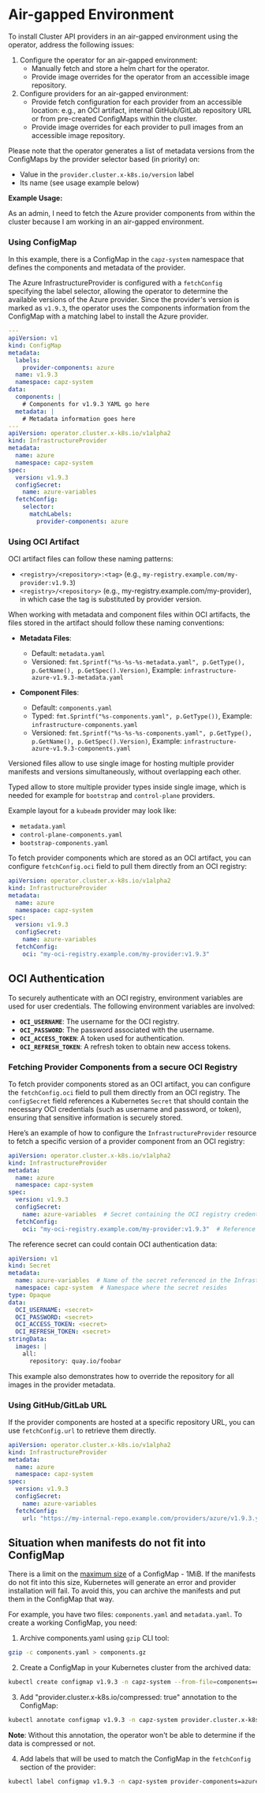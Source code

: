 # Air-gapped Environment

To install Cluster API providers in an air-gapped environment using the operator, address the following issues:

1. Configure the operator for an air-gapped environment:
   - Manually fetch and store a helm chart for the operator.
   - Provide image overrides for the operator from an accessible image repository.
2. Configure providers for an air-gapped environment:
   - Provide fetch configuration for each provider from an accessible location: e.g., an OCI artifact, internal GitHub/GitLab repository URL or from pre-created ConfigMaps within the cluster.
   - Provide image overrides for each provider to pull images from an accessible image repository.

Please note that the operator generates a list of metadata versions from the ConfigMaps by the provider selector based (in priority) on:
- Value in the `provider.cluster.x-k8s.io/version` label
- Its name (see usage example below)

**Example Usage:**

As an admin, I need to fetch the Azure provider components from within the cluster because I am working in an air-gapped environment.

### Using ConfigMap

In this example, there is a ConfigMap in the `capz-system` namespace that defines the components and metadata of the provider.

The Azure InfrastructureProvider is configured with a `fetchConfig` specifying the label selector, allowing the operator to determine the available versions of the Azure provider. Since the provider's version is marked as `v1.9.3`, the operator uses the components information from the ConfigMap with a matching label to install the Azure provider.

```yaml
---
apiVersion: v1
kind: ConfigMap
metadata:
  labels:
    provider-components: azure
  name: v1.9.3
  namespace: capz-system
data:
  components: |
    # Components for v1.9.3 YAML go here
  metadata: |
    # Metadata information goes here
---
apiVersion: operator.cluster.x-k8s.io/v1alpha2
kind: InfrastructureProvider
metadata:
  name: azure
  namespace: capz-system
spec:
  version: v1.9.3
  configSecret:
    name: azure-variables
  fetchConfig:
    selector:
      matchLabels:
        provider-components: azure
```

### Using OCI Artifact

OCI artifact files can follow these naming patterns:

- `<registry>/<repository>:<tag>` (e.g., `my-registry.example.com/my-provider:v1.9.3`)
- `<registry>/<repository>` (e.g., my-registry.example.com/my-provider), in which case the tag is substituted by provider version.

When working with metadata and component files within OCI artifacts, the files stored in the artifact should follow these naming conventions:

- **Metadata Files**:
  - Default: `metadata.yaml`
  - Versioned: `fmt.Sprintf("%s-%s-%s-metadata.yaml", p.GetType(), p.GetName(), p.GetSpec().Version)`, Example: `infrastructure-azure-v1.9.3-metadata.yaml`

- **Component Files**:
  - Default: `components.yaml`
  - Typed: `fmt.Sprintf("%s-components.yaml", p.GetType())`, Example: `infrastructure-components.yaml`
  - Versioned: `fmt.Sprintf("%s-%s-%s-components.yaml", p.GetType(), p.GetName(), p.GetSpec().Version)`, Example: `infrastructure-azure-v1.9.3-components.yaml`

Versioned files allow to use single image for hosting multiple provider manifests and versions simultaneously, without overlapping each other.

Typed allow to store multiple provider types inside single image, which is needed for example for `bootstrap` and `control-plane` providers.

Example layout for a `kubeadm` provider may look like:
- `metadata.yaml`
- `control-plane-components.yaml`
- `bootstrap-components.yaml`

To fetch provider components which are stored as an OCI artifact, you can configure `fetchConfig.oci` field to pull them directly from an OCI registry:

```yaml
apiVersion: operator.cluster.x-k8s.io/v1alpha2
kind: InfrastructureProvider
metadata:
  name: azure
  namespace: capz-system
spec:
  version: v1.9.3
  configSecret:
    name: azure-variables
  fetchConfig:
    oci: "my-oci-registry.example.com/my-provider:v1.9.3"
```

## OCI Authentication

To securely authenticate with an OCI registry, environment variables are used for user credentials. The following environment variables are involved:

- **`OCI_USERNAME`**: The username for the OCI registry.
- **`OCI_PASSWORD`**: The password associated with the username.
- **`OCI_ACCESS_TOKEN`**: A token used for authentication.
- **`OCI_REFRESH_TOKEN`**: A refresh token to obtain new access tokens.

### Fetching Provider Components from a secure OCI Registry

To fetch provider components stored as an OCI artifact, you can configure the `fetchConfig.oci` field to pull them directly from an OCI registry. The `configSecret` field references a Kubernetes `Secret` that should contain the necessary OCI credentials (such as username and password, or token), ensuring that sensitive information is securely stored.

Here’s an example of how to configure the `InfrastructureProvider` resource to fetch a specific version of a provider component from an OCI registry:

```yaml
apiVersion: operator.cluster.x-k8s.io/v1alpha2
kind: InfrastructureProvider
metadata:
  name: azure
  namespace: capz-system
spec:
  version: v1.9.3
  configSecret:
    name: azure-variables  # Secret containing the OCI registry credentials
  fetchConfig:
    oci: "my-oci-registry.example.com/my-provider:v1.9.3"  # Reference to the OCI artifact (provider)
```

The reference secret can could contain OCI authentication data:

```yaml
apiVersion: v1
kind: Secret
metadata:
  name: azure-variables  # Name of the secret referenced in the InfrastructureProvider
  namespace: capz-system  # Namespace where the secret resides
type: Opaque
data:
  OCI_USERNAME: <secret>
  OCI_PASSWORD: <secret>
  OCI_ACCESS_TOKEN: <secret>
  OCI_REFRESH_TOKEN: <secret>
stringData:
  images: |
    all:
      repository: quay.io/foobar
```

This example also demonstrates how to override the repository for all images in the provider metadata.

### Using GitHub/GitLab URL

If the provider components are hosted at a specific repository URL, you can use `fetchConfig.url` to retrieve them directly.

```yaml
apiVersion: operator.cluster.x-k8s.io/v1alpha2
kind: InfrastructureProvider
metadata:
  name: azure
  namespace: capz-system
spec:
  version: v1.9.3
  configSecret:
    name: azure-variables
  fetchConfig:
    url: "https://my-internal-repo.example.com/providers/azure/v1.9.3.yaml"
```

## Situation when manifests do not fit into ConfigMap

There is a limit on the [maximum size](https://kubernetes.io/docs/concepts/configuration/configmap/#motivation) of a ConfigMap - 1MiB. If the manifests do not fit into this size, Kubernetes will generate an error and provider installation will fail. To avoid this, you can archive the manifests and put them in the ConfigMap that way.

For example, you have two files: `components.yaml` and `metadata.yaml`. To create a working ConfigMap, you need:

1. Archive components.yaml using `gzip` CLI tool:

```sh
gzip -c components.yaml > components.gz
```

2. Create a ConfigMap in your Kubernetes cluster from the archived data:

```sh
kubectl create configmap v1.9.3 -n capz-system --from-file=components=components.gz --from-file=metadata=metadata.yaml
```

3. Add "provider.cluster.x-k8s.io/compressed: true" annotation to the ConfigMap:

```sh
kubectl annotate configmap v1.9.3 -n capz-system provider.cluster.x-k8s.io/compressed=true
```

**Note**: Without this annotation, the operator won't be able to determine if the data is compressed or not.

4. Add labels that will be used to match the ConfigMap in the `fetchConfig` section of the provider:

```sh
kubectl label configmap v1.9.3 -n capz-system provider-components=azure
```
